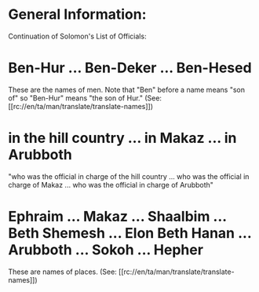 # General Information:

Continuation of Solomon's List of Officials:

# Ben-Hur ... Ben-Deker ... Ben-Hesed

These are the names of men. Note that "Ben" before a name means "son of" so "Ben-Hur" means "the son of Hur." (See: [[rc://en/ta/man/translate/translate-names]])

# in the hill country ... in Makaz ... in Arubboth

"who was the official in charge of the hill country ... who was the official in charge of Makaz ... who was the official in charge of Arubboth"

# Ephraim ... Makaz ... Shaalbim ... Beth Shemesh ... Elon Beth Hanan ... Arubboth ... Sokoh ... Hepher

These are names of places. (See: [[rc://en/ta/man/translate/translate-names]])
